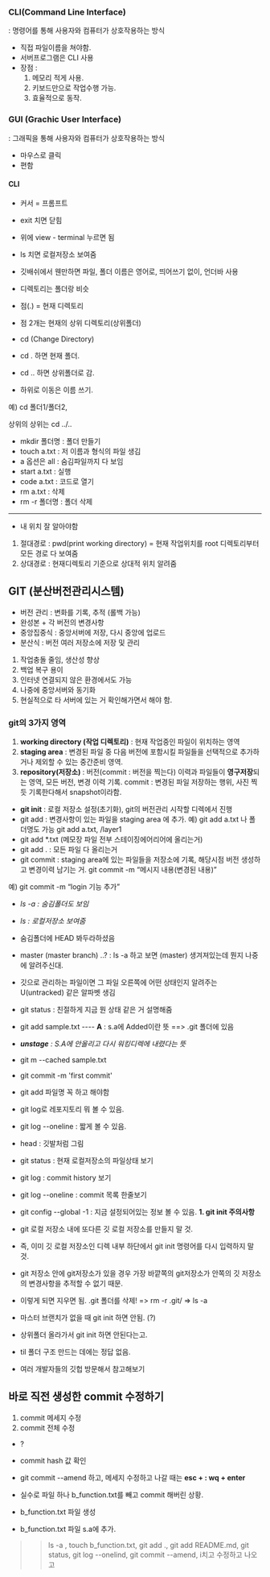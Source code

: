 ### CLI(Command Line Interface)

: 명령어를 통해 사용자와 컴퓨터가 상호작용하는 방식
- 직접 파일이름을 쳐야함.
- 서버프로그램은 CLI 사용
- 장점 :
    1. 메모리 적게 사용.
    2. 키보드만으로 작업수행 가능.
    3. 효율적으로 동작.

### GUI (Grachic User Interface)

: 그래픽을 통해 사용자와 컴퓨터가 상호작용하는 방식
- 마우스로 클릭
- 편함

#### CLI
- 커서 = 프롬프트
- exit 치면 닫힘
- 위에 view - terminal 누르면 됨
- ls 치면 로컬저장소 보여줌
- 깃배쉬에서 웬만하면 파일, 폴더 이름은 영어로, 띄어쓰기 없이, 언더바 사용
- 디렉토리는 폴더랑 비슷
- 점(.) = 현재 디렉토리
- 점 2개는 현재의 상위 디렉토리(상위폴더)
- cd (Change Directory)

- cd . 하면 현재 폴더.
- cd .. 하면 상위폴더로 감.
- 하위로 이동은 이름 쓰기.

예) cd 폴더1/폴더2,

상위의 상위는 cd ../..
- mkdir 폴더명 : 폴더 만들기
- touch a.txt : 저 이름과 형식의 파일 생김
- a 옵션은 all : 숨김파일까지 다 보임
- start a.txt : 실행
- code a.txt : 코드로 열기
- rm a.txt : 삭제
- rm -r 폴더명 : 폴더 삭제

---
- 내 위치 잘 알아야함
1. 절대경로 : pwd(print working directory) = 현재 작업위치를 root 디렉토리부터 모든 경로 다 보여줌
2. 상대경로 : 현재디렉토리 기준으로 상대적 위치 알려줌

## GIT (분산버전관리시스템)
- 버전 관리 : 변화를 기록, 추적 (롤백 가능)
- 완성본 + 각 버전의 변경사항
- 중앙집중식 : 중앙서버에 저장, 다시 중앙에 업로드
- 분산식 : 버전 여러 저장소에 저장 및 관리
1. 작업충돌 줄임, 생산성 향상
2. 백업 복구 용이
3. 인터넷 연결되지 않은 환경에서도 가능
4. 나중에 중앙서버와 동기화
5. 현실적으로 타 서버에 있는 거 확인해가면서 해야 함.

### git의 3가지 영역
1. **working directory (작업 디렉토리)** : 현재 작업중인 파일이 위치하는 영역
2. **staging area** : 변경된 파일 중 다음 버전에 포함시킬 파일들을 선택적으로 추가하거나 제외할 수 있는 중간준비 영역.
3. **repository(저장소)** : 버전(commit : 버전을 찍는다) 이력과 파일들이 **영구저장**되는 영역, 모든 버전, 변경 이력 기록.
commit : 변경된 파일 저장하는 행위, 사진 찍듯 기록한다해서 snapshot이라함.

- **git init** : 로컬 저장소 설정(초기화), git의 버전관리 시작할 디렉에서 진행
- git add : 변경사항이 있는 파일을 staging area 에 추가. 예) git add a.txt 나 폴더명도 가능 git add a.txt, /layer1
- git add *.txt (메모장 파일 전부 스테이징에어리어에 올리는거)
- git add . : 모든 파일 다 올리는거
- git commit : staging area에 있는 파일들을 저장소에 기록, 해당시점 버전 생성하고 변경이력 남기는 거.  git commit -m “메시지 내용(변경된 내용)”

예)  git commit -m “login 기능 추가”

- *ls -a  : 숨김폴더도 보임*

- *ls : 로컬저장소 보여줌*
- 숨김폴더에 HEAD 봐두라하셨음
- master (master branch) ..? : ls -a 하고 보면 (master) 생겨져있는데 뭔지 나중에 알려주신대.
- 깃으로 관리하는 파일이면 그 파일 오른쪽에 어떤 상태인지 알려주는 U(untracked) 같은 알파벳 생김
- git status : 친절하게 지금 뭔 상태 같은 거 설명해줌
- git add sample.txt ---- **A** : s.a에 Added이란 뜻 ==>  .git 폴더에 있음

- ***unstage** : S.A에 안올리고 다시 워킹디렉에 내렸다는 뜻*

- git m --cached sample.txt
- git commit -m 'first commit'
- git add 파일명 꼭 하고 해야함
- git log로 레포지토리 뭐 볼 수 있음.
- git log --oneline   : 짧게 볼 수 있음.
- head : 깃발처럼 그림
- git status : 현재 로컬저장소의 파일상태 보기
- git log : commit history  보기
- git log --oneline : commit 목록 한줄보기
- git config --global -1 : 지금 설정되어있는 정보 볼 수 있음.
**1. git init 주의사항**
- git 로컬 저장소 내에 또다른 깃 로컬 저장소를 만들지 말 것.
- 즉, 이미 깃 로컬 저장소인 디렉 내부 하단에서 git init 명령어를 다시 입력하지 말 것. 
- git 저장소 안에 git저장소가 있을 경우 가장 바깥쪽의 git저장소가 안쪽의 깃 저장소의 변경사항을 추적할 수 없기 때문.
- 이렇게 되면 지우면 됨. .git 폴더를 삭제! => rm -r .git/  => ls -a

- 마스터 브랜치가 없을 때 git init 하면 안됨. (?)

- 상위폴더 올라가서 git init 하면 안된다는고.

- til 폴더 구조 만드는 데에는 정답 없음.
- 여러 개발자들의 깃헙 방문해서 참고해보기

## 바로 직전 생성한 commit 수정하기
1. commit 메세지 수정
2. commit 전체 수정

- ?
- commit hash 값 확인
- git commit --amend 하고, 메세지 수정하고 나갈 때는 **esc + : wq + enter**

- 실수로 파일 하나 b_function.txt를 빼고 commit 해버린 상황.
- b_function.txt 파일 생성
- b_function.txt 파일 s.a에 추가.

>> ls -a , touch b_function.txt, git add ., git add README.md, git status, git log --onelind, git commit --amend, i치고 수정하고 나오고 
